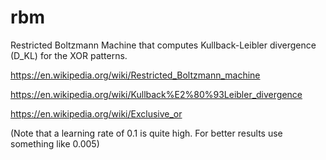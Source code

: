 # rbm
Restricted Boltzmann Machine that computes Kullback-Leibler divergence (D_KL) for the XOR patterns.

https://en.wikipedia.org/wiki/Restricted_Boltzmann_machine

https://en.wikipedia.org/wiki/Kullback%E2%80%93Leibler_divergence

https://en.wikipedia.org/wiki/Exclusive_or

(Note that a learning rate of 0.1 is quite high. For better results use something like 0.005)
